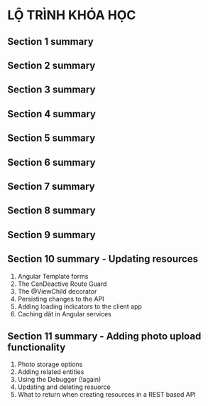 # **LỘ TRÌNH KHÓA HỌC**
## **Section 1 summary**
## **Section 2 summary**
## **Section 3 summary**
## **Section 4 summary**
## **Section 5 summary**
## **Section 6 summary**
## **Section 7 summary**
## **Section 8 summary**
## **Section 9 summary**

## **Section 10 summary** - Updating resources
1. Angular Template forms
2. The CanDeactive Route Guard 
3. The @ViewChild decorator
4. Persisting changes to the API
5. Adding loading indicators to the client app
6. Caching dât in Angular services

## **Section 11 summary** - Adding photo upload functionality
1. Photo storage options
2. Adding related entities
3. Using the Debugger (!again)
5. Updating and deleting resuorce
6. What to return when creating resources in a REST based API